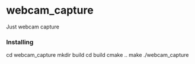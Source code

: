 # webcam_capture
Just webcam capture
### Installing

cd webcam_capture
mkdir build
cd build
cmake ..
make
./webcam_capture
